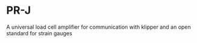 # PR-J
A universal load cell amplifier for communication with klipper and an open standard for strain gauges
